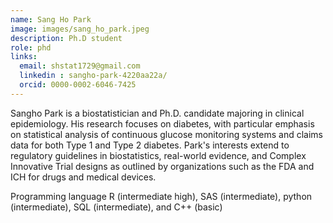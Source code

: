 ```yaml
---
name: Sang Ho Park
image: images/sang_ho_park.jpeg
description: Ph.D student
role: phd
links:
  email: shstat1729@gmail.com
  linkedin : sangho-park-4220aa22a/
  orcid: 0000-0002-6046-7425
---
```


Sangho Park is a biostatistician and Ph.D. candidate majoring in clinical epidemiology. His research focuses on diabetes, with particular emphasis on statistical analysis of continuous glucose monitoring systems and claims data for both Type 1 and Type 2 diabetes. Park's interests extend to regulatory guidelines in biostatistics, real-world evidence, and Complex Innovative Trial designs as outlined by organizations such as the FDA and ICH for drugs and medical devices.

Programming language
R (intermediate high), SAS (intermediate), python (intermediate), SQL (intermediate), and C++ (basic)